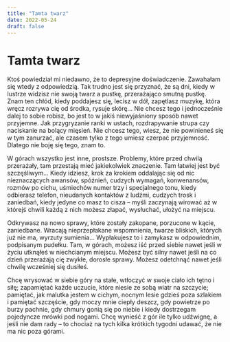 ```yaml
---
title: "Tamta twarz"
date: 2022-05-24
draft: false
---
```


# Tamta twarz

Ktoś powiedział mi niedawno, że to depresyjne doświadczenie. Zawahałam się wtedy z odpowiedzią. Tak trudno jest się przyznać, że są dni, kiedy w lustrze widzisz nie swoją twarz a pustkę, przerażająco smutną pustkę. Znam ten chłód, kiedy poddajesz się, lecisz w dół, zapętlasz muzykę, która wręcz rozrywa cię od środka, rysuje skórę... Nie chcesz tego i jednocześnie dalej to sobie robisz, bo jest to w jakiś niewyjaśniony sposób nawet przyjemne. Jak przygryzanie ranki w ustach, rozdrapywanie strupa czy naciskanie na bolący mięsień. Nie chcesz tego, wiesz, że nie powinieneś się w tym zanurzać, ale czasem tylko z tego umiesz czerpać przyjemność. Dlatego nie boję się tego, znam to. 

W górach wszystko jest inne, prostsze. Problemy, które przed chwilą przerażały, tam przestają mieć jakiekolwiek znaczenie. Tam łatwiej jest być szczęśliwym… Kiedy idziesz, krok za krokiem oddalając się od nic nieznaczących awansów, spóźnień, cudzych wymagań, konwenansów, rozmów po cichu, uśmiechów numer trzy i specjalnego tonu, kiedy odbierasz telefon, nieudanych kontaktów z ludźmi, cudzych trosk i zaniedbań, kiedy jedyne co masz to cisza – myśli zaczynają wirować aż w którejś chwili każdą z nich możesz złapać, wysłuchać, ułożyć na miejscu.

Odkrywasz na nowo sprawy, które zostały zakopane, porzucone w kącie, zaniedbane. Wracają nieprzepłakane wspomnienia, twarze bliskich, których już nie ma, wyrzuty sumienia…  Wypłakujesz to i zamykasz w odpowiednim, podpisanym pudełku. Tam, w górach, możesz iść przed siebie nawet jeśli w życiu utknąłeś w niechcianym miejscu. Możesz być silny nawet jeśli na co dzień przerażają cię zwykłe, dorosłe sprawy. Możesz odetchnąć nawet jeśli chwilę wcześniej się dusiłeś.

Chcę wrysować w siebie góry na stałe, wtłoczyć w swoje ciało ich tętno i siłę; zapamiętać każde uczucie, które niesie ze sobą wiatr na szczycie; pamiętać, jak malutka jestem w cichym, nocnym lesie gdzieś poza szlakiem i pamiętać szczęście, gdy moczy mnie ciepły deszcz, gdy powietrze po burzy pachnie, gdy chmury gonią się po niebie i kiedy dostrzegam pojedyncze mrówki pod nogami. Chcę wynieść z gór ile tylko udźwignę, a jeśli nie dam rady – to chociaż na tych kilka krótkich tygodni udawać, że nie ma nic poza górami.
